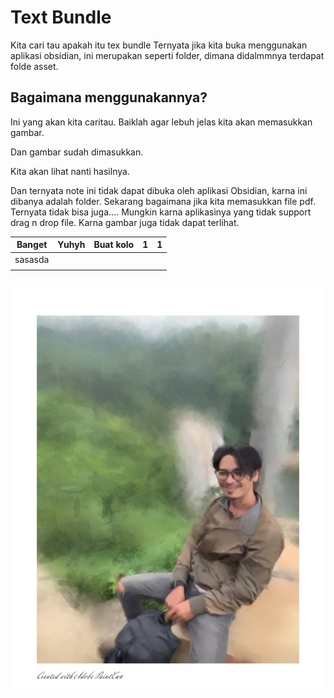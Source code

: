 # Text Bundle


Kita cari tau apakah itu tex bundle
Ternyata jika kita buka menggunakan aplikasi obsidian, ini merupakan seperti folder, dimana didalmmnya terdapat folde asset.

## Bagaimana menggunakannya?
Ini yang akan kita caritau.
Baiklah agar lebuh jelas kita akan memasukkan gambar.

Dan gambar sudah dimasukkan.


Kita akan lihat nanti hasilnya.

Dan ternyata note ini tidak dapat dibuka oleh aplikasi Obsidian, karna ini dibanya adalah folder.
Sekarang bagaimana jika kita memasukkan file pdf.
Ternyata tidak bisa juga....
Mungkin karna aplikasinya yang tidak support drag n drop file.
Karna gambar juga tidak dapat terlihat.

| Banget | Yuhyh | Buat kolo | 1 | 1 |
|--------|-------|-----------|---|---|
|sasasda        |       |           |   |   |
|        |       |           |   |   |







##
##
##
##
##
##
##
##
##

![](assets/16299219348148.jpg)


